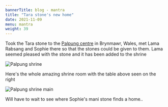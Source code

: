 ```yaml
---
bannerTitle: blog - mantra
title: "Tara stone's new home"
date: 2021-11-09
menu: mantra
weight: 39
---
```


Took the Tara stone to the [Palpung centre](http://palpung.org.uk/) in
Brynmawr, Wales, met Lama Rabsang and Sophie there so that the stones could be
given to them. Lama seemed pleased with the stone and it has been added to the
shrine

![Palpung shrine](/images/mani/green-tara-palpung-1.jpg)

Here's the whole amazing shrine room with the table above seen on the right

![Palpung shrine main](/images/mani/green-tara-palpung-2.jpg)

Will have to wait to see where Sophie's mani stone finds a home..
